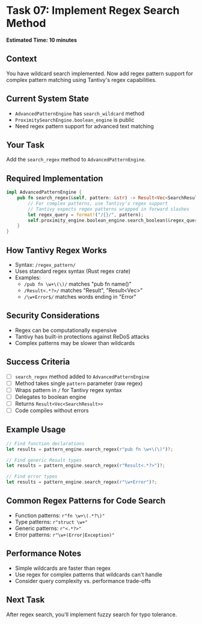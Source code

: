# Task 07: Implement Regex Search Method

**Estimated Time: 10 minutes**

## Context
You have wildcard search implemented. Now add regex pattern support for complex pattern matching using Tantivy's regex capabilities.

## Current System State
- `AdvancedPatternEngine` has `search_wildcard` method
- `ProximitySearchEngine.boolean_engine` is public
- Need regex pattern support for advanced text matching

## Your Task
Add the `search_regex` method to `AdvancedPatternEngine`.

## Required Implementation

```rust
impl AdvancedPatternEngine {
    pub fn search_regex(&self, pattern: &str) -> Result<Vec<SearchResult>> {
        // For complex patterns, use Tantivy's regex support
        // Tantivy expects regex patterns wrapped in forward slashes
        let regex_query = format!("/{}/", pattern);
        self.proximity_engine.boolean_engine.search_boolean(&regex_query)
    }
}
```

## How Tantivy Regex Works
- Syntax: `/regex_pattern/`
- Uses standard regex syntax (Rust regex crate)
- Examples:
  - `/pub fn \w+\(\)/` matches "pub fn name()"
  - `/Result<.*?>/` matches "Result<String>", "Result<Vec<i32>>"
  - `/\w+Error$/` matches words ending in "Error"

## Security Considerations
- Regex can be computationally expensive
- Tantivy has built-in protections against ReDoS attacks
- Complex patterns may be slower than wildcards

## Success Criteria
- [ ] `search_regex` method added to `AdvancedPatternEngine`
- [ ] Method takes single `pattern` parameter (raw regex)
- [ ] Wraps pattern in `/` for Tantivy regex syntax
- [ ] Delegates to boolean engine
- [ ] Returns `Result<Vec<SearchResult>>`
- [ ] Code compiles without errors

## Example Usage
```rust
// Find function declarations
let results = pattern_engine.search_regex(r"pub fn \w+\(\)")?;

// Find generic Result types
let results = pattern_engine.search_regex(r"Result<.*?>")?;

// Find error types
let results = pattern_engine.search_regex(r"\w+Error")?;
```

## Common Regex Patterns for Code Search
- Function patterns: `r"fn \w+\(.*?\)"`
- Type patterns: `r"struct \w+"`
- Generic patterns: `r"<.*?>"`
- Error patterns: `r"\w+(Error|Exception)"`

## Performance Notes
- Simple wildcards are faster than regex
- Use regex for complex patterns that wildcards can't handle
- Consider query complexity vs. performance trade-offs

## Next Task
After regex search, you'll implement fuzzy search for typo tolerance.